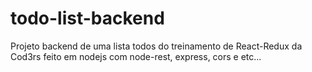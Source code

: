 # todo-list-backend
Projeto backend de uma lista todos do treinamento de React-Redux da Cod3rs feito em nodejs com node-rest, express, cors e etc...
